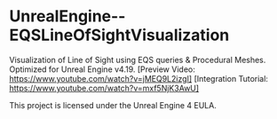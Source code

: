 # UnrealEngine--EQSLineOfSightVisualization
Visualization of Line of Sight using EQS queries &amp; Procedural Meshes. Optimized for Unreal Engine v4.19. [Preview Video: https://www.youtube.com/watch?v=jMEQ9L2izgI] [Integration Tutorial: https://www.youtube.com/watch?v=mxf5NjK3AwU]

This project is licensed under the Unreal Engine 4 EULA.
